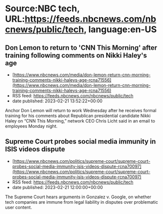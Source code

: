 # Source:NBC tech, URL:https://feeds.nbcnews.com/nbcnews/public/tech, language:en-US

## Don Lemon to return to 'CNN This Morning' after training following comments on Nikki Haley's age
 - [https://www.nbcnews.com/media/don-lemon-return-cnn-morning-training-comments-nikki-haleys-age-rcna71556](https://www.nbcnews.com/media/don-lemon-return-cnn-morning-training-comments-nikki-haleys-age-rcna71556)
 - RSS feed: https://feeds.nbcnews.com/nbcnews/public/tech
 - date published: 2023-02-21 13:52:22+00:00

Anchor Don Lemon will return to work Wednesday after he receives formal training for his comments about Republican presidential candidate Nikki Haley on “CNN This Morning,” network CEO Chris Licht said in an email to employees Monday night.

## Supreme Court probes social media immunity in ISIS videos dispute
 - [https://www.nbcnews.com/politics/supreme-court/supreme-court-probes-social-media-immunity-isis-videos-dispute-rcna70097](https://www.nbcnews.com/politics/supreme-court/supreme-court-probes-social-media-immunity-isis-videos-dispute-rcna70097)
 - RSS feed: https://feeds.nbcnews.com/nbcnews/public/tech
 - date published: 2023-02-21 12:00:00+00:00

The Supreme Court hears arguments in Gonzalez v. Google, on whether tech companies are immune from legal liability in disputes over problematic user content.

